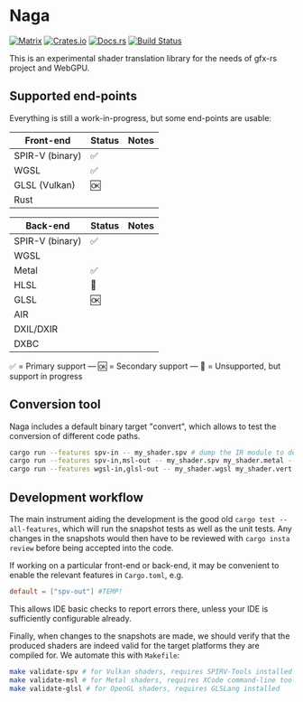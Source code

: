 # Naga

[![Matrix](https://img.shields.io/badge/Matrix-%23naga%3Amatrix.org-blueviolet.svg)](https://matrix.to/#/#naga:matrix.org)
[![Crates.io](https://img.shields.io/crates/v/naga.svg?label=naga)](https://crates.io/crates/naga)
[![Docs.rs](https://docs.rs/naga/badge.svg)](https://docs.rs/naga)
[![Build Status](https://github.com/gfx-rs/naga/workflows/pipeline/badge.svg)](https://github.com/gfx-rs/naga/actions)

This is an experimental shader translation library for the needs of gfx-rs project and WebGPU.

## Supported end-points

Everything is still a work-in-progress, but some end-points are usable:

Front-end       |       Status       | Notes |
--------------- | ------------------ | ----- |
SPIR-V (binary) | :white_check_mark: |       |
WGSL            | :white_check_mark: |       |
GLSL (Vulkan)   | :ok:               |       |
Rust            |                    |       |

Back-end        |       Status       | Notes |
--------------- | ------------------ | ----- |
SPIR-V (binary) | :white_check_mark: |       |
WGSL            |                    |       |
Metal           | :white_check_mark: |       |
HLSL            | :construction:     |       |
GLSL            | :ok:               |       |
AIR             |                    |       |
DXIL/DXIR       |                    |       |
DXBC            |                    |       |

:white_check_mark: = Primary support — :ok: = Secondary support — :construction: = Unsupported, but support in progress

## Conversion tool

Naga includes a default binary target "convert", which allows to test the conversion of different code paths.
```bash
cargo run --features spv-in -- my_shader.spv # dump the IR module to debug output
cargo run --features spv-in,msl-out -- my_shader.spv my_shader.metal --flow-dir flow-dir # convert the SPV to Metal, also dump the SPIR-V flow graph to `flow-dir`
cargo run --features wgsl-in,glsl-out -- my_shader.wgsl my_shader.vert --profile es310 # convert the WGSL to GLSL vertex stage under ES 3.20 profile
```

## Development workflow

The main instrument aiding the development is the good old `cargo test --all-features`,
which will run the snapshot tests as well as the unit tests.
Any changes in the snapshots would then have to be reviewed with `cargo insta review`
before being accepted into the code.

If working on a particular front-end or back-end, it may be convenient to
enable the relevant features in `Cargo.toml`, e.g.
```toml
default = ["spv-out"] #TEMP!
```
This allows IDE basic checks to report errors there, unless your IDE is sufficiently configurable already.

Finally, when changes to the snapshots are made, we should verify that the produced shaders
are indeed valid for the target platforms they are compiled for. We automate this with `Makefile`:
```bash
make validate-spv # for Vulkan shaders, requires SPIRV-Tools installed
make validate-msl # for Metal shaders, requires XCode command-line tools installed
make validate-glsl # for OpenGL shaders, requires GLSLang installed
```

